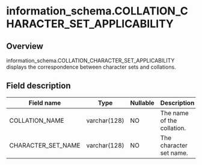 information_schema.COLLATION_CHARACTER_SET_APPLICABILITY 
=============================================================================



Overview 
-----------------

information_schema.COLLATION_CHARACTER_SET_APPLICABILITY displays the correspondence between character sets and collations. 

Field description 
--------------------------



|   **Field name**   |   **Type**   | **Nullable** |      **Description**       |
|--------------------|--------------|--------------|----------------------------|
| COLLATION_NAME     | varchar(128) | NO           | The name of the collation. |
| CHARACTER_SET_NAME | varchar(128) | NO           | The character set name.    |


